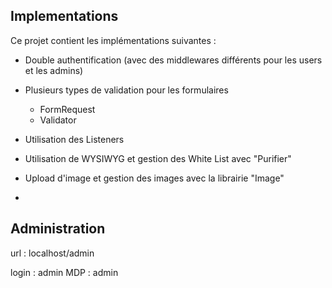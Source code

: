 ## Implementations
Ce projet contient les implémentations suivantes :

- Double authentification (avec des middlewares différents pour les users et les admins)

- Plusieurs types de validation pour les formulaires
    - FormRequest
    - Validator
    
- Utilisation des Listeners

- Utilisation de WYSIWYG et gestion des White List avec "Purifier"

- Upload d'image et gestion des images avec la librairie "Image"
-

## Administration
url : localhost/admin

login : admin       MDP : admin
